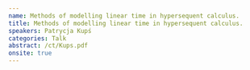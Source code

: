 ```yaml
---
name: Methods of modelling linear time in hypersequent calculus.
title: Methods of modelling linear time in hypersequent calculus.
speakers: Patrycja Kupś
categories: Talk
abstract: /ct/Kups.pdf
onsite: true
---
```


